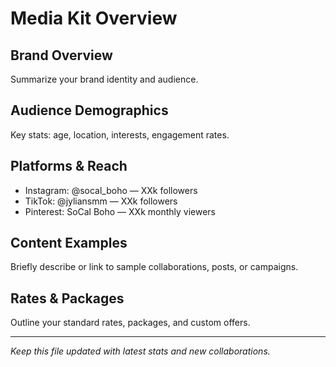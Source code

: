 # Media Kit Overview

## Brand Overview
Summarize your brand identity and audience.

## Audience Demographics
Key stats: age, location, interests, engagement rates.

## Platforms & Reach
- Instagram: @socal_boho — XXk followers
- TikTok: @jyliansmm — XXk followers
- Pinterest: SoCal Boho — XXk monthly viewers

## Content Examples
Briefly describe or link to sample collaborations, posts, or campaigns.

## Rates & Packages
Outline your standard rates, packages, and custom offers.

---

*Keep this file updated with latest stats and new collaborations.*

